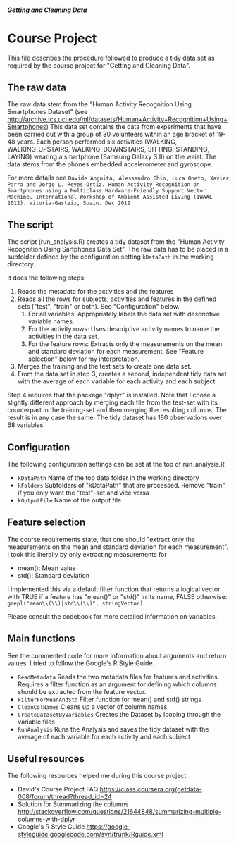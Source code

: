 ##### Getting and Cleaning Data
# Course Project

This file describes the procedure followed to produce a tidy data set as required by the course project for "Getting and Cleaning Data".

## The raw data
The raw data stem from the "Human Activity Recognition Using Smartphones Dataset" (see http://archive.ics.uci.edu/ml/datasets/Human+Activity+Recognition+Using+Smartphones)
This data set contains the data from experiments that have been carried out with a group of 30 volunteers within an age bracket of 19-48 years. Each person performed six activities (WALKING, WALKING_UPSTAIRS, WALKING_DOWNSTAIRS, SITTING, STANDING, LAYING) wearing a smartphone (Samsung Galaxy S II) on the waist. The data stems from the phones embedded accelerometer and gyroscope.

For more details see `Davide Anguita, Alessandro Ghio, Luca Oneto, Xavier Parra and Jorge L. Reyes-Ortiz. Human Activity Recognition on Smartphones using a Multiclass Hardware-Friendly Support Vector Machine. International Workshop of Ambient Assisted Living (IWAAL 2012). Vitoria-Gasteiz, Spain. Dec 2012`

## The script
The script (run_analysis.R) creates a tidy dataset from the "Human Activity Recognition Using Sartphones Data Set". The raw data has to be placed in a subfolder defined by the configuration setting `kDataPath` in the working directory.

It does the following steps:

1. Reads the metadata for the activities and the features
2. Reads all the rows for subjects, activities and features in the defined sets ("test", "train" or both). See "Configuration" below.
	1. For all variables: Appropriately labels the data set with descriptive variable names. 
	2. For the activity rows: Uses descriptive activity names to name the activities in the data set.
	3. For the feature rows: Extracts only the measurements on the mean and standard deviation for each measurement. See "Feature selection" below for my interpretation.
3. Merges the training and the test sets to create one data set.
4. From the data set in step 3, creates a second, independent tidy data set with the average of each variable for each activity and each subject.

Step 4 requires that the package "dplyr" is installed. 
Note that I chose a slightly different approach by merging each file from the test-set with its counterpart in the training-set and then merging the resulting columns. 
The result is in any case the same. The tidy dataset has 180 observations over 68 variables.

## Configuration
The following configuration settings can be set at the top of run_analysis.R

* `kDataPath` Name of the top data folder in the working directory
* `kFolders` Subfolders of "kDataPath" that are processed. Remove "train" if you only want the "test"-set and vice versa
* `kOutputFile` Name of the output file

## Feature selection
The course requirements state, that one should "extract only the measurements on the mean and standard deviation for each measurement". 
I took this literally by only extracting measurements for

* mean(): Mean value
* std(): Standard deviation

I implemented this via a default filter function that returns a logical vector with TRUE if a feature has "mean()" or "std()" in its name, FALSE otherwise:
`grepl("mean\\(\\)|std\\(\\)", stringVector)`

Please consult the codebook for more detailed information on variables. 

## Main functions

See the commented code for more information about arguments and return values. I tried to follow the Google's R Style Guide.

* `ReadMetadata` Reads the two metadata files for features and activities. Requires a filter function as an argument for defining which columns should be extracted from the feature vector. 
* `FilterForMeanAndStd` Filter function for mean() and std() strings
* `CleanColNames` Cleans up a vector of column names
* `CreateDatasetByVariables` Creates the Dataset by looping through the variable files
* `RunAnalysis` Runs the Analysis and saves the tidy dataset with the average of each variable for each activity and each subject

## Useful resources
The following resources helped me during this course project
* David's Course Project FAQ https://class.coursera.org/getdata-008/forum/thread?thread_id=24
* Solution for Summarizing the columns http://stackoverflow.com/questions/21644848/summarizing-multiple-columns-with-dplyr
* Google's R Style Guide https://google-styleguide.googlecode.com/svn/trunk/Rguide.xml
